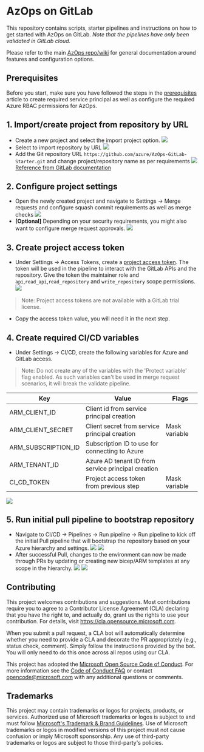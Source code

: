 # AzOps on GitLab

This repository contains scripts, starter pipelines and instructions on how to get started with AzOps on GitLab.
*Note that the pipelines have only been validated in GitLab cloud.*

Please refer to the main [AzOps repo/wiki]([https://github.com/azure/azops] ) for general documentation around features and configuration options.

## Prerequisites

Before you start, make sure you have followed the steps in the [prerequisites](https://github.com/azure/azops/wiki/prerequisites) article to create required service principal as well as configure the required Azure RBAC permissions for AzOps.

## 1. Import/create project from repository by URL

- Create a new project and select the import project option.
![](./media/gitlab_import_1.png)
- Select to import repository by URL
![](./media/gitlab_import_2.png)
- Add the Git repository URL `https://github.com/azure/AzOps-GitLab-Starter.git` and change project/repository name as per requirements
![](./media/gitlab_import_3.png)
[Reference from GitLab documentation](https://docs.gitlab.com/ee/user/project/import/repo_by_url.html)

## 2. Configure project settings

- Open the newly created project and navigate to Settings -> Merge requests and configure squash commit requirements as well as merge checks
![](./media/gitlab_project_1.png)
- **[Optional]** Depending on your security requirements, you might also want to configure merge request approvals.
![](./media/gitlab_project_2.png)

## 3. Create project access token

- Under Settings -> Access Tokens, create a [project access token](https://docs.gitlab.com/ee/user/project/settings/project_access_tokens.html#create-a-project-access-token).
The token will be used in the pipeline to interact with the GitLab APIs and the repository. Give the token the maintainer role and `api`,`read_api`,`read_repository` and `write_repository` scope permissions.
![](./media/gitlab_token_1.png)

 > Note: Project access tokens are not available with a GitLab trial license.

- Copy the access token value, you will need it in the next step.

## 4. Create required CI/CD variables

- Under Settings -> CI/CD, create the following variables for Azure and GitLab access.
> Note: Do not create any of the variables with the 'Protect variable' flag enabled. As such variables can't be used in merge request scenarios, it will break the validate pipeline.

| Key | Value | Flags |
| --- | ---| ---|
|ARM_CLIENT_ID| Client id from service principal creation| |
|ARM_CLIENT_SECRET| Client secret from service principal creation| Mask variable |
|ARM_SUBSCRIPTION_ID|Subscription ID to use for connecting to Azure| |
|ARM_TENANT_ID| Azure AD tenant ID from service principal creation | |
|CI_CD_TOKEN| Project access token from previous step | Mask variable |

![](./media/gitlab_cicd_variables.png)

## 5. Run initial pull pipeline to bootstrap repository
 - Navigate to CI/CD -> Pipelines -> Run pipeline -> Run pipeline to kick off the initial Pull pipeline that will bootstrap the repository based on your Azure hierarchy and settings.
![](./media/gitlab_run_boostrap_1.png)
![](./media/gitlab_run_boostrap_2.png)
 - After successful Pull, changes to the environment can now be made through PRs by updating or creating new bicep/ARM templates at any scope in the hierarchy.
![](./media/pull_successful_1.png)
![](./media/pull_successful_2.png)


## Contributing

This project welcomes contributions and suggestions.  Most contributions require you to agree to a
Contributor License Agreement (CLA) declaring that you have the right to, and actually do, grant us
the rights to use your contribution. For details, visit https://cla.opensource.microsoft.com.

When you submit a pull request, a CLA bot will automatically determine whether you need to provide
a CLA and decorate the PR appropriately (e.g., status check, comment). Simply follow the instructions
provided by the bot. You will only need to do this once across all repos using our CLA.

This project has adopted the [Microsoft Open Source Code of Conduct](https://opensource.microsoft.com/codeofconduct/).
For more information see the [Code of Conduct FAQ](https://opensource.microsoft.com/codeofconduct/faq/) or
contact [opencode@microsoft.com](mailto:opencode@microsoft.com) with any additional questions or comments.

## Trademarks

This project may contain trademarks or logos for projects, products, or services. Authorized use of Microsoft 
trademarks or logos is subject to and must follow 
[Microsoft's Trademark & Brand Guidelines](https://www.microsoft.com/en-us/legal/intellectualproperty/trademarks/usage/general).
Use of Microsoft trademarks or logos in modified versions of this project must not cause confusion or imply Microsoft sponsorship.
Any use of third-party trademarks or logos are subject to those third-party's policies.
